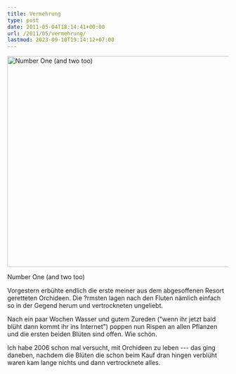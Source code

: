 ```yaml
---
title: Vermehrung
type: post
date: 2011-05-04T18:14:41+00:00
url: /2011/05/vermehrung/
lastmod: 2023-09-10T19:14:12+07:00
---
```

<div class="media image">
  <a href="http://www.flickr.com/photos/schreibblogade/5689867192/" title="Number One (and two too) by Patrick Kollitsch, on Flickr"><img src="//farm6.static.flickr.com/5067/5689867192_047b98117c_z.jpg" width="640" height="480" alt="Number One (and two too)" /></a></p>

  <p>
    Number One (and two too)
  </p>
</div>

Vorgestern erbühte endlich die erste meiner aus dem abgesoffenen Resort geretteten Orchideen. Die ?rmsten lagen nach den Fluten nämlich einfach so in der Gegend herum und vertrockneten ungeliebt.

Nach ein paar Wochen Wasser und gutem Zureden ("wenn ihr jetzt bald blüht dann kommt ihr ins Internet") poppen nun Rispen an allen Pflanzen und die ersten beiden Blüten sind offen. Wie schön.

Ich habe 2006 schon mal versucht, mit Orchideen zu leben --- das ging daneben, nachdem die Blüten die schon beim Kauf dran hingen verblüht waren kam lange nichts und dann vertrocknete alles.

